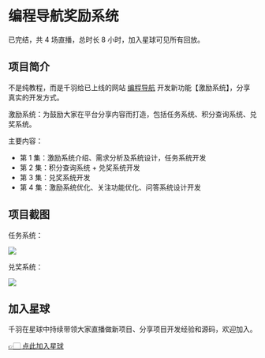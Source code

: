 # 编程导航奖励系统

已完结，共 4 场直播，总时长 8 小时，加入星球可见所有回放。

## 项目简介

不是纯教程，而是千羽给已上线的网站 [编程导航](https://www.code-nav.cn) 开发新功能【激励系统】，分享真实的开发方式。

激励系统：为鼓励大家在平台分享内容而打造，包括任务系统、积分查询系统、兑奖系统。

主要内容：
- 第 1 集：激励系统介绍、需求分析及系统设计，任务系统开发
- 第 2 集：积分查询系统 + 兑奖系统开发
- 第 3 集：兑奖系统开发
- 第 4 集：激励系统优化、关注功能优化、问答系统设计开发

## 项目截图

任务系统：

![](https://www.codefather.cn/img/prize1.png)

兑奖系统：

![](https://www.codefather.cn/img/prize2.png)

## 加入星球

千羽在星球中持续带领大家直播做新项目、分享项目开发经验和源码，欢迎加入。

[👉🏻 点此加入星球](https://yuyuanweb.feishu.cn/wiki/SDtMwjR1DituVpkz5MLc3fZLnzb)

